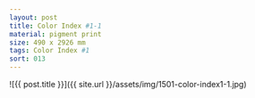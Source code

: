 ```yaml
---
layout: post
title: Color Index #1-1
material: pigment print
size: 490 x 2926 mm
tags: Color Index #1
sort: 013
---
```


![{{ post.title }}]({{ site.url }}/assets/img/1501-color-index1-1.jpg)

